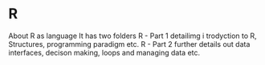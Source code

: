 # R
About R as language
It has two folders 
R - Part 1 detailimg i trodyction to R, Structures, programming paradigm etc.
R - Part 2 further details out data interfaces, decison making, loops and managing data etc.
